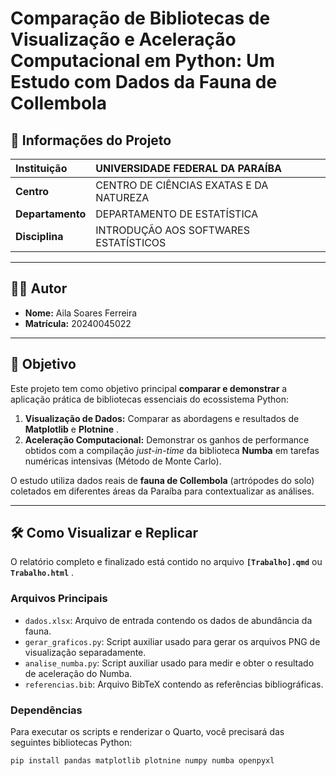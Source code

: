 # Comparação de Bibliotecas de Visualização e Aceleração Computacional em Python: Um Estudo com Dados da Fauna de Collembola

## 📄 Informações do Projeto

| Instituição | UNIVERSIDADE FEDERAL DA PARAÍBA |
| :--- | :--- |
| **Centro** | CENTRO DE CIÊNCIAS EXATAS E DA NATUREZA |
| **Departamento** | DEPARTAMENTO DE ESTATÍSTICA |
| **Disciplina** | INTRODUÇÃO AOS SOFTWARES ESTATÍSTICOS |

---

## 🧑‍💻 Autor

* **Nome:** Aila Soares Ferreira
* **Matrícula:** 20240045022

---

## 🎯 Objetivo

Este projeto tem como objetivo principal **comparar e demonstrar** a aplicação prática de bibliotecas essenciais do ecossistema Python:

1.  **Visualização de Dados:** Comparar as abordagens e resultados de **Matplotlib**  e **Plotnine** .
2.  **Aceleração Computacional:** Demonstrar os ganhos de performance obtidos com a compilação *just-in-time* da biblioteca **Numba** em tarefas numéricas intensivas (Método de Monte Carlo).

O estudo utiliza dados reais de **fauna de Collembola** (artrópodes do solo) coletados em diferentes áreas da Paraíba para contextualizar as análises.

---

## 🛠️ Como Visualizar e Replicar

O relatório completo e finalizado está contido no arquivo **`[Trabalho].qmd`** ou **`Trabalho.html`** .

### Arquivos Principais

* `dados.xlsx`: Arquivo de entrada contendo os dados de abundância da fauna.
* `gerar_graficos.py`: Script auxiliar usado para gerar os arquivos PNG de visualização separadamente.
* `analise_numba.py`: Script auxiliar usado para medir e obter o resultado de aceleração do Numba.
* `referencias.bib`: Arquivo BibTeX contendo as referências bibliográficas.

### Dependências

Para executar os scripts e renderizar o Quarto, você precisará das seguintes bibliotecas Python:

```bash
pip install pandas matplotlib plotnine numpy numba openpyxl